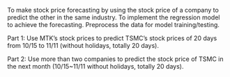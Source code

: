 To make stock price forecasting by using the stock price of a company to predict the other in the same industry. To implement the regression model to achieve the forecasting. Preprocess the data for model training/testing.

Part 1: Use MTK’s stock prices to predict TSMC’s stock prices of 20 days from 10/15 to 11/11 (without holidays, totally 20 days).

Part 2: Use more than two companies to predict the stock price of TSMC in the next month (10/15~11/11 without holidays, totally 20 days).
